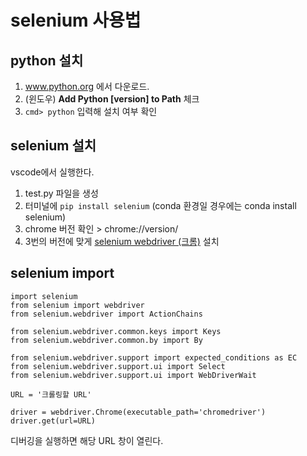 # selenium 사용법

## python 설치
1. www.python.org 에서 다운로드.
2. (윈도우) **Add Python [version] to Path** 체크
3. `cmd> python` 입력해 설치 여부 확인 

## selenium 설치
vscode에서 실행한다.
1. test.py 파일을 생성
2. 터미널에 `pip install selenium` (conda 환경일 경우에는 conda install selenium)
3. chrome 버전 확인 > chrome://version/
4. 3번의 버전에 맞게 [selenium webdriver (크롬)](https://sites.google.com/a/chromium.org/chromedriver/downloads) 설치

## selenium import
```
import selenium
from selenium import webdriver
from selenium.webdriver import ActionChains

from selenium.webdriver.common.keys import Keys
from selenium.webdriver.common.by import By

from selenium.webdriver.support import expected_conditions as EC
from selenium.webdriver.support.ui import Select
from selenium.webdriver.support.ui import WebDriverWait

URL = '크롤링할 URL'

driver = webdriver.Chrome(executable_path='chromedriver')
driver.get(url=URL)
```

디버깅을 실행하면 해당 URL 창이 열린다.
